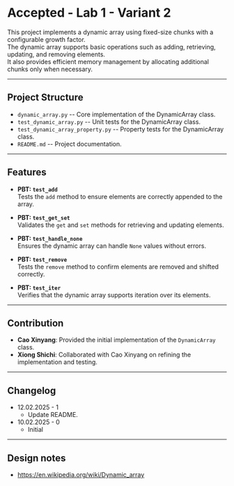 # Accepted - Lab 1 - Variant 2

This project implements a dynamic array using fixed-size chunks with a configurable growth factor.  
The dynamic array supports basic operations such as adding, retrieving, updating, and removing elements.  
It also provides efficient memory management by allocating additional chunks only when necessary.

---

## Project Structure

- `dynamic_array.py` -- Core implementation of the DynamicArray class.
- `test_dynamic_array.py` -- Unit tests for the DynamicArray class.
- `test_dynamic_array_property.py` -- Property tests for the DynamicArray class.
- `README.md` -- Project documentation.

---

## Features

- **PBT: `test_add`**  
  Tests the `add` method to ensure elements are correctly appended to the array.

- **PBT: `test_get_set`**  
  Validates the `get` and `set` methods for retrieving and updating elements.

- **PBT: `test_handle_none`**  
  Ensures the dynamic array can handle `None` values without errors.

- **PBT: `test_remove`**  
  Tests the `remove` method to confirm elements are removed and shifted correctly.

- **PBT: `test_iter`**  
  Verifies that the dynamic array supports iteration over its elements.

---

## Contribution

- **Cao Xinyang**: Provided the initial implementation of the `DynamicArray` class.
- **Xiong Shichi**: Collaborated with Cao Xinyang on refining the implementation and testing.

---

## Changelog
- 12.02.2025 - 1
  - Update README. 
- 10.02.2025 - 0
  - Initial

---

## Design notes

- https://en.wikipedia.org/wiki/Dynamic_array
